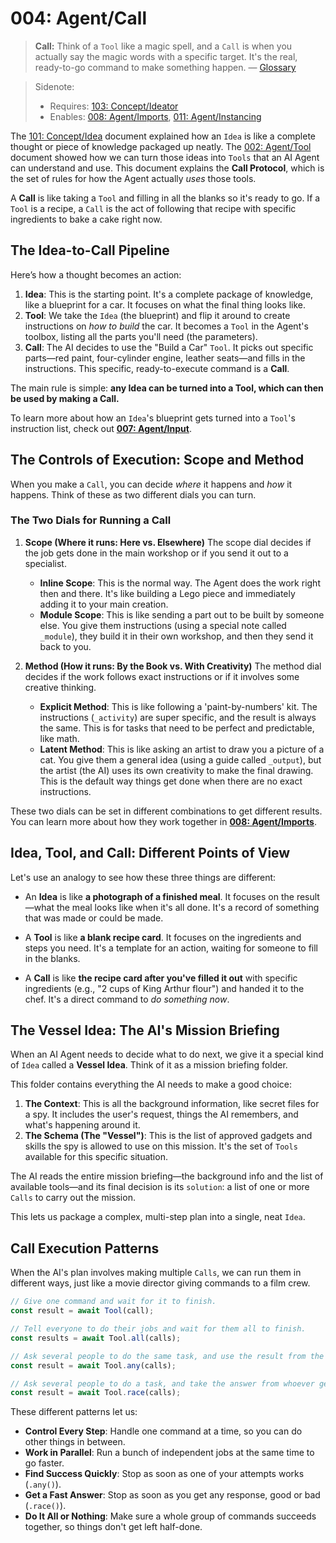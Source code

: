 # 004: Agent/Call

> **Call:** Think of a `Tool` like a magic spell, and a `Call` is when you actually say the magic words with a specific target. It's the real, ready-to-go command to make something happen. — [Glossary](./000_glossary.md)

> Sidenote:
>
> - Requires: [103: Concept/Ideator](./103_concept_ideator.md)
> - Enables: [008: Agent/Imports](./008_agent_imports.md), [011: Agent/Instancing](./011_agent_instancing.md)

The [101: Concept/Idea](./101_concept_idea.md) document explained how an `Idea` is like a complete thought or piece of knowledge packaged up neatly. The [002: Agent/Tool](./002_agent_tool.md) document showed how we can turn those ideas into `Tools` that an AI Agent can understand and use. This document explains the **Call Protocol**, which is the set of rules for how the Agent actually *uses* those tools.

A **Call** is like taking a `Tool` and filling in all the blanks so it's ready to go. If a `Tool` is a recipe, a `Call` is the act of following that recipe with specific ingredients to bake a cake right now.

## The Idea-to-Call Pipeline

Here’s how a thought becomes an action:

1.  **Idea**: This is the starting point. It's a complete package of knowledge, like a blueprint for a car. It focuses on what the final thing looks like.
2.  **Tool**: We take the `Idea` (the blueprint) and flip it around to create instructions on *how to build* the car. It becomes a `Tool` in the Agent's toolbox, listing all the parts you'll need (the parameters).
3.  **Call**: The AI decides to use the "Build a Car" `Tool`. It picks out specific parts—red paint, four-cylinder engine, leather seats—and fills in the instructions. This specific, ready-to-execute command is a **Call**.

The main rule is simple: **any Idea can be turned into a Tool, which can then be used by making a Call.**

To learn more about how an `Idea`'s blueprint gets turned into a `Tool`'s instruction list, check out **[007: Agent/Input](./007_agent_input.md)**.

## The Controls of Execution: Scope and Method

When you make a `Call`, you can decide *where* it happens and *how* it happens. Think of these as two different dials you can turn.

### The Two Dials for Running a Call

1.  **Scope (Where it runs: Here vs. Elsewhere)**
    The scope dial decides if the job gets done in the main workshop or if you send it out to a specialist.
    -   **Inline Scope**: This is the normal way. The Agent does the work right then and there. It's like building a Lego piece and immediately adding it to your main creation.
    -   **Module Scope**: This is like sending a part out to be built by someone else. You give them instructions (using a special note called `_module`), they build it in their own workshop, and then they send it back to you.

2.  **Method (How it runs: By the Book vs. With Creativity)**
    The method dial decides if the work follows exact instructions or if it involves some creative thinking.
    -   **Explicit Method**: This is like following a 'paint-by-numbers' kit. The instructions (`_activity`) are super specific, and the result is always the same. This is for tasks that need to be perfect and predictable, like math.
    -   **Latent Method**: This is like asking an artist to draw you a picture of a cat. You give them a general idea (using a guide called `_output`), but the artist (the AI) uses its own creativity to make the final drawing. This is the default way things get done when there are no exact instructions.

These two dials can be set in different combinations to get different results. You can learn more about how they work together in **[008: Agent/Imports](./008_agent_imports.md)**.

## Idea, Tool, and Call: Different Points of View

Let's use an analogy to see how these three things are different:

-   An **Idea** is like **a photograph of a finished meal**. It focuses on the result—what the meal looks like when it's all done. It's a record of something that was made or could be made.

-   A **Tool** is like **a blank recipe card**. It focuses on the ingredients and steps you need. It's a template for an action, waiting for someone to fill in the blanks.

-   A **Call** is like **the recipe card after you've filled it out** with specific ingredients (e.g., "2 cups of King Arthur flour") and handed it to the chef. It's a direct command to *do something now*.

## The Vessel Idea: The AI's Mission Briefing

When an AI Agent needs to decide what to do next, we give it a special kind of `Idea` called a **Vessel Idea**. Think of it as a mission briefing folder.

This folder contains everything the AI needs to make a good choice:

1.  **The Context**: This is all the background information, like secret files for a spy. It includes the user's request, things the AI remembers, and what's happening around it.
2.  **The Schema (The "Vessel")**: This is the list of approved gadgets and skills the spy is allowed to use on this mission. It's the set of `Tools` available for this specific situation.

The AI reads the entire mission briefing—the background info and the list of available tools—and its final decision is its `solution`: a list of one or more `Calls` to carry out the mission.

This lets us package a complex, multi-step plan into a single, neat `Idea`.

## Call Execution Patterns

When the AI's plan involves making multiple `Calls`, we can run them in different ways, just like a movie director giving commands to a film crew.

```typescript
// Give one command and wait for it to finish.
const result = await Tool(call);

// Tell everyone to do their jobs and wait for them all to finish.
const results = await Tool.all(calls);

// Ask several people to do the same task, and use the result from the first person who succeeds.
const result = await Tool.any(calls);

// Ask several people to do a task, and take the answer from whoever gets back to you first, successful or not.
const result = await Tool.race(calls);
```

These different patterns let us:

-   **Control Every Step**: Handle one command at a time, so you can do other things in between.
-   **Work in Parallel**: Run a bunch of independent jobs at the same time to go faster.
-   **Find Success Quickly**: Stop as soon as one of your attempts works (`.any()`).
-   **Get a Fast Answer**: Stop as soon as you get any response, good or bad (`.race()`).
-   **Do It All or Nothing**: Make sure a whole group of commands succeeds together, so things don't get left half-done.